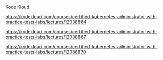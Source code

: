 
Kode Kloud

https://kodekloud.com/courses/certified-kubernetes-administrator-with-practice-tests-labs/lectures/12038864

https://kodekloud.com/courses/certified-kubernetes-administrator-with-practice-tests-labs/lectures/12038867

https://kodekloud.com/courses/certified-kubernetes-administrator-with-practice-tests-labs/lectures/12038870


